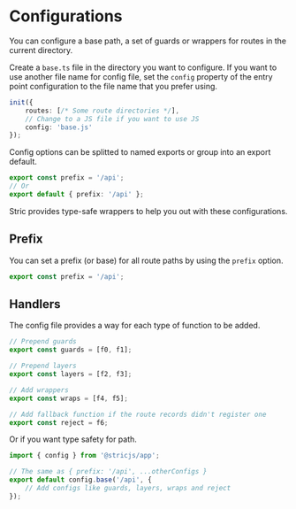 # Configurations
You can configure a base path, a set of guards or wrappers for routes in the current directory.

Create a `base.ts` file in the directory you want to configure.
If you want to use another file name for config file, set the `config` property 
of the entry point configuration to the file name that you prefer using.
```ts
init({
    routes: [/* Some route directories */],
    // Change to a JS file if you want to use JS
    config: 'base.js' 
});
```

Config options can be splitted to named exports or group into an export default.
```ts
export const prefix = '/api';
// Or
export default { prefix: '/api' };
```

Stric provides type-safe wrappers to help you out with these configurations.

## Prefix
You can set a prefix (or base) for all route paths by using the `prefix` option.
```ts
export const prefix = '/api';
```

## Handlers
The config file provides a way for each type of function to be added.
```ts
// Prepend guards
export const guards = [f0, f1];

// Prepend layers
export const layers = [f2, f3];

// Add wrappers
export const wraps = [f4, f5];

// Add fallback function if the route records didn't register one
export const reject = f6;
```

Or if you want type safety for path.
```ts
import { config } from '@stricjs/app';

// The same as { prefix: '/api', ...otherConfigs }
export default config.base('/api', {
    // Add configs like guards, layers, wraps and reject
});
```

